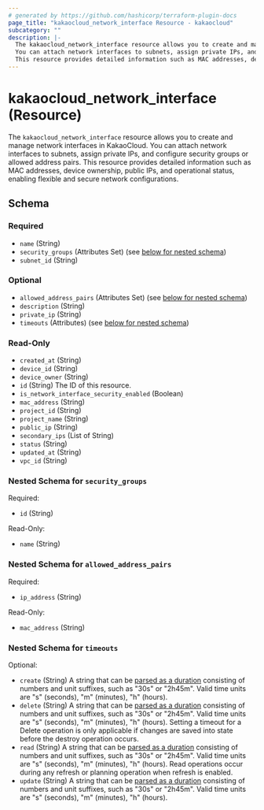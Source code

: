 ```yaml
---
# generated by https://github.com/hashicorp/terraform-plugin-docs
page_title: "kakaocloud_network_interface Resource - kakaocloud"
subcategory: ""
description: |-
  The kakaocloud_network_interface resource allows you to create and manage network interfaces in KakaoCloud.
  You can attach network interfaces to subnets, assign private IPs, and configure security groups or allowed address pairs.
  This resource provides detailed information such as MAC addresses, device ownership, public IPs, and operational status, enabling flexible and secure network configurations.
---
```


# kakaocloud_network_interface (Resource)

The `kakaocloud_network_interface` resource allows you to create and manage network interfaces in KakaoCloud.
You can attach network interfaces to subnets, assign private IPs, and configure security groups or allowed address pairs.
This resource provides detailed information such as MAC addresses, device ownership, public IPs, and operational status, enabling flexible and secure network configurations.



<!-- schema generated by tfplugindocs -->
## Schema

### Required

- `name` (String)
- `security_groups` (Attributes Set) (see [below for nested schema](#nestedatt--security_groups))
- `subnet_id` (String)

### Optional

- `allowed_address_pairs` (Attributes Set) (see [below for nested schema](#nestedatt--allowed_address_pairs))
- `description` (String)
- `private_ip` (String)
- `timeouts` (Attributes) (see [below for nested schema](#nestedatt--timeouts))

### Read-Only

- `created_at` (String)
- `device_id` (String)
- `device_owner` (String)
- `id` (String) The ID of this resource.
- `is_network_interface_security_enabled` (Boolean)
- `mac_address` (String)
- `project_id` (String)
- `project_name` (String)
- `public_ip` (String)
- `secondary_ips` (List of String)
- `status` (String)
- `updated_at` (String)
- `vpc_id` (String)

<a id="nestedatt--security_groups"></a>
### Nested Schema for `security_groups`

Required:

- `id` (String)

Read-Only:

- `name` (String)


<a id="nestedatt--allowed_address_pairs"></a>
### Nested Schema for `allowed_address_pairs`

Required:

- `ip_address` (String)

Read-Only:

- `mac_address` (String)


<a id="nestedatt--timeouts"></a>
### Nested Schema for `timeouts`

Optional:

- `create` (String) A string that can be [parsed as a duration](https://pkg.go.dev/time#ParseDuration) consisting of numbers and unit suffixes, such as "30s" or "2h45m". Valid time units are "s" (seconds), "m" (minutes), "h" (hours).
- `delete` (String) A string that can be [parsed as a duration](https://pkg.go.dev/time#ParseDuration) consisting of numbers and unit suffixes, such as "30s" or "2h45m". Valid time units are "s" (seconds), "m" (minutes), "h" (hours). Setting a timeout for a Delete operation is only applicable if changes are saved into state before the destroy operation occurs.
- `read` (String) A string that can be [parsed as a duration](https://pkg.go.dev/time#ParseDuration) consisting of numbers and unit suffixes, such as "30s" or "2h45m". Valid time units are "s" (seconds), "m" (minutes), "h" (hours). Read operations occur during any refresh or planning operation when refresh is enabled.
- `update` (String) A string that can be [parsed as a duration](https://pkg.go.dev/time#ParseDuration) consisting of numbers and unit suffixes, such as "30s" or "2h45m". Valid time units are "s" (seconds), "m" (minutes), "h" (hours).
